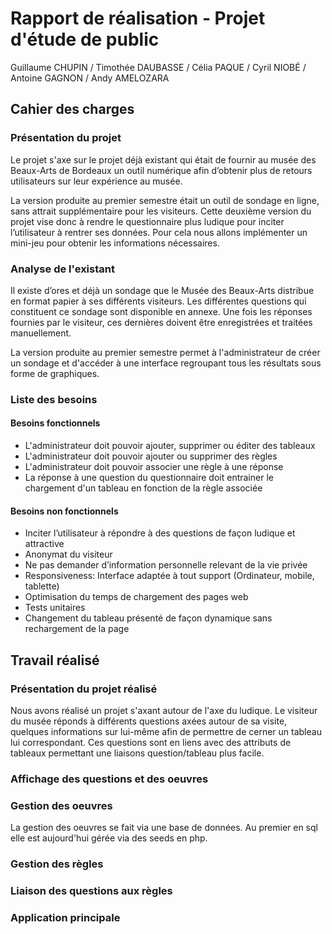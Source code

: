 # Rapport de réalisation - Projet d'étude de public

Guillaume CHUPIN / Timothée DAUBASSE / Célia PAQUE / Cyril NIOBÉ / Antoine GAGNON / Andy AMELOZARA


## Cahier des charges

### Présentation du projet

Le projet s'axe sur le projet déjà existant qui était de fournir au musée des Beaux-Arts de Bordeaux un outil numérique afin d’obtenir plus de retours utilisateurs sur leur expérience au musée. 

La version produite au premier semestre était un outil de sondage en ligne, sans attrait supplémentaire pour les visiteurs. 
Cette deuxième version du projet vise donc à rendre le questionnaire plus ludique pour inciter l’utilisateur à rentrer ses données. 
Pour cela nous allons implémenter un mini-jeu pour obtenir les informations nécessaires.

### Analyse de l'existant
Il existe d’ores et déjà un sondage que le Musée des Beaux-Arts distribue en format papier à ses différents visiteurs. Les différentes questions qui constituent ce sondage sont disponible en annexe.
Une fois les réponses fournies par le visiteur, ces dernières doivent être enregistrées et traitées manuellement.

La version produite au premier semestre permet à l'administrateur de créer un sondage et d'accéder à une interface
regroupant tous les résultats sous forme de graphiques.

### Liste des besoins
#### Besoins fonctionnels
* L'administrateur doit pouvoir ajouter, supprimer ou éditer des tableaux
* L'administrateur doit pouvoir ajouter ou supprimer des règles
* L'administrateur doit pouvoir associer une règle à une réponse
* La réponse à une question du questionnaire doit entrainer le chargement d'un tableau en fonction de la règle associée


#### Besoins non fonctionnels

* Inciter l’utilisateur à répondre à des questions de façon ludique et attractive
* Anonymat du visiteur
* Ne pas demander d’information personnelle relevant de la vie privée 
* Responsiveness: Interface adaptée à tout support (Ordinateur, mobile, tablette)
* Optimisation du temps de chargement des pages web
* Tests unitaires
* Changement du tableau présenté de façon dynamique sans rechargement de la page

## Travail réalisé

### Présentation du projet réalisé
Nous avons réalisé un projet s'axant autour de l'axe du ludique. Le visiteur du musée réponds à différents questions axées autour de sa visite, quelques informations sur lui-même afin de permettre de cerner un tableau lui correspondant. Ces questions sont en liens avec des attributs de tableaux permettant une liaisons question/tableau plus facile.

### Affichage des questions et des oeuvres

### Gestion des oeuvres
La gestion des oeuvres se fait via une base de données. Au premier en sql elle est aujourd'hui gérée via des seeds en php.
### Gestion des règles

### Liaison des questions aux règles

### Application principale
